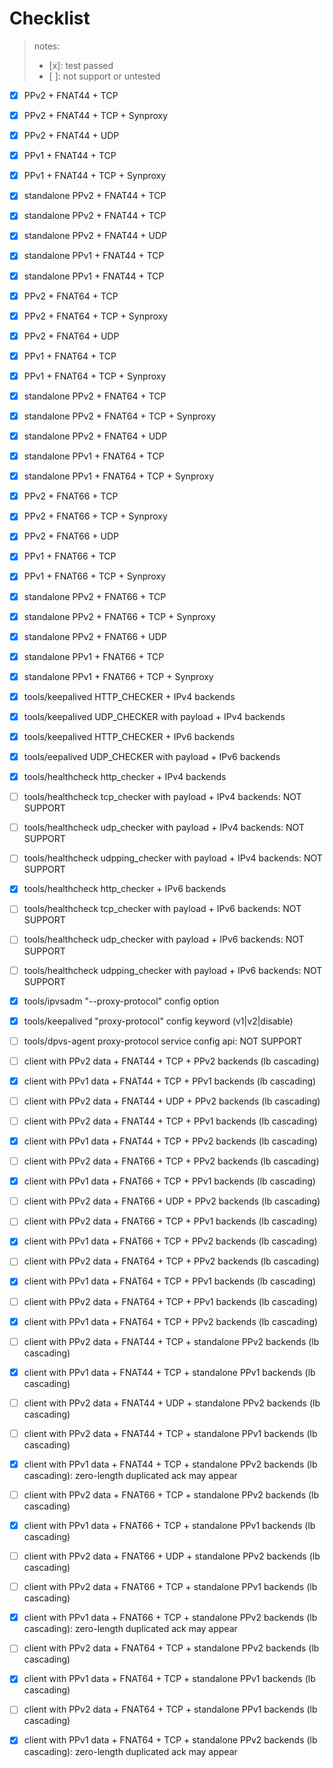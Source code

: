 Checklist
=========

> notes:
> * [x]: test passed
> * [ ]: not support or untested

* [x] PPv2 + FNAT44 + TCP
* [x] PPv2 + FNAT44 + TCP + Synproxy
* [x] PPv2 + FNAT44 + UDP
* [x] PPv1 + FNAT44 + TCP
* [x] PPv1 + FNAT44 + TCP + Synproxy
* [x] standalone PPv2 + FNAT44 + TCP 
* [x] standalone PPv2 + FNAT44 + TCP
* [x] standalone PPv2 + FNAT44 + UDP
* [x] standalone PPv1 + FNAT44 + TCP
* [x] standalone PPv1 + FNAT44 + TCP

* [x] PPv2 + FNAT64 + TCP
* [x] PPv2 + FNAT64 + TCP + Synproxy
* [x] PPv2 + FNAT64 + UDP
* [x] PPv1 + FNAT64 + TCP
* [x] PPv1 + FNAT64 + TCP + Synproxy
* [x] standalone PPv2 + FNAT64 + TCP
* [x] standalone PPv2 + FNAT64 + TCP + Synproxy
* [x] standalone PPv2 + FNAT64 + UDP
* [x] standalone PPv1 + FNAT64 + TCP
* [x] standalone PPv1 + FNAT64 + TCP + Synproxy

* [x] PPv2 + FNAT66 + TCP
* [x] PPv2 + FNAT66 + TCP + Synproxy
* [x] PPv2 + FNAT66 + UDP
* [x] PPv1 + FNAT66 + TCP
* [x] PPv1 + FNAT66 + TCP + Synproxy
* [x] standalone PPv2 + FNAT66 + TCP 
* [x] standalone PPv2 + FNAT66 + TCP + Synproxy
* [x] standalone PPv2 + FNAT66 + UDP
* [x] standalone PPv1 + FNAT66 + TCP
* [x] standalone PPv1 + FNAT66 + TCP + Synproxy

* [x] tools/keepalived HTTP_CHECKER + IPv4 backends
* [x] tools/keepalived UDP_CHECKER with payload + IPv4 backends
* [x] tools/keepalived HTTP_CHECKER + IPv6 backends
* [x] tools/eepalived UDP_CHECKER with payload + IPv6 backends
* [x] tools/healthcheck http_checker + IPv4 backends
* [ ] tools/healthcheck tcp_checker with payload + IPv4 backends: NOT SUPPORT
* [ ] tools/healthcheck udp_checker with payload + IPv4 backends: NOT SUPPORT
* [ ] tools/healthcheck udpping_checker with payload + IPv4 backends: NOT SUPPORT
* [x] tools/healthcheck http_checker + IPv6 backends
* [ ] tools/healthcheck tcp_checker with payload + IPv6 backends: NOT SUPPORT
* [ ] tools/healthcheck udp_checker with payload + IPv6 backends: NOT SUPPORT
* [ ] tools/healthcheck udpping_checker with payload + IPv6 backends: NOT SUPPORT
* [x] tools/ipvsadm "--proxy-protocol" config option
* [x] tools/keepalived "proxy-protocol" config keyword (v1|v2|disable)
* [ ] tools/dpvs-agent proxy-protocol service config api: NOT SUPPORT

* [ ] client with PPv2 data + FNAT44 + TCP + PPv2 backends (lb cascading)
* [x] client with PPv1 data + FNAT44 + TCP + PPv1 backends (lb cascading)
* [ ] client with PPv2 data + FNAT44 + UDP + PPv2 backends (lb cascading)
* [ ] client with PPv2 data + FNAT44 + TCP + PPv1 backends (lb cascading)
* [x] client with PPv1 data + FNAT44 + TCP + PPv2 backends (lb cascading)

* [ ] client with PPv2 data + FNAT66 + TCP + PPv2 backends (lb cascading)
* [x] client with PPv1 data + FNAT66 + TCP + PPv1 backends (lb cascading)
* [ ] client with PPv2 data + FNAT66 + UDP + PPv2 backends (lb cascading)
* [ ] client with PPv2 data + FNAT66 + TCP + PPv1 backends (lb cascading)
* [x] client with PPv1 data + FNAT66 + TCP + PPv2 backends (lb cascading)

* [ ] client with PPv2 data + FNAT64 + TCP + PPv2 backends (lb cascading)
* [x] client with PPv1 data + FNAT64 + TCP + PPv1 backends (lb cascading)
* [ ] client with PPv2 data + FNAT64 + TCP + PPv1 backends (lb cascading)
* [x] client with PPv1 data + FNAT64 + TCP + PPv2 backends (lb cascading)

* [ ] client with PPv2 data + FNAT44 + TCP + standalone PPv2 backends (lb cascading)
* [x] client with PPv1 data + FNAT44 + TCP + standalone PPv1 backends (lb cascading)
* [ ] client with PPv2 data + FNAT44 + UDP + standalone PPv2 backends (lb cascading)
* [ ] client with PPv2 data + FNAT44 + TCP + standalone PPv1 backends (lb cascading)
* [x] client with PPv1 data + FNAT44 + TCP + standalone PPv2 backends (lb cascading): zero-length duplicated ack may appear

* [ ] client with PPv2 data + FNAT66 + TCP + standalone PPv2 backends (lb cascading)
* [x] client with PPv1 data + FNAT66 + TCP + standalone PPv1 backends (lb cascading)
* [ ] client with PPv2 data + FNAT66 + UDP + standalone PPv2 backends (lb cascading)
* [ ] client with PPv2 data + FNAT66 + TCP + standalone PPv1 backends (lb cascading)
* [x] client with PPv1 data + FNAT66 + TCP + standalone PPv2 backends (lb cascading): zero-length duplicated ack may appear

* [ ] client with PPv2 data + FNAT64 + TCP + standalone PPv2 backends (lb cascading)
* [x] client with PPv1 data + FNAT64 + TCP + standalone PPv1 backends (lb cascading)
* [ ] client with PPv2 data + FNAT64 + TCP + standalone PPv1 backends (lb cascading)
* [x] client with PPv1 data + FNAT64 + TCP + standalone PPv2 backends (lb cascading): zero-length duplicated ack may appear


